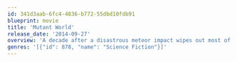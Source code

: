 ```yaml
---
id: 341d3aab-6fc4-4836-b772-55dbd10fdb91
blueprint: movie
title: 'Mutant World'
release_date: '2014-09-27'
overview: 'A decade after a disastrous meteor impact wipes out most of society, a group of survivalists emerge to find themselves on a twisted version of the old Earth, with a nascent society besieged by vicious marauders, ferocious mutants, and the dreadful symptoms of a post-apocalyptic environment.'
genres: '[{"id": 878, "name": "Science Fiction"}]'
---
```

